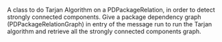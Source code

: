 A class to do Tarjan Algorithm on a PDPackageRelation, in order to detect strongly connected components.Give a package dependency graph (PDPackageRelationGraph)  in entry of the message run to run the Tarjan algorithm and retrieve all the strongly connected components graph.